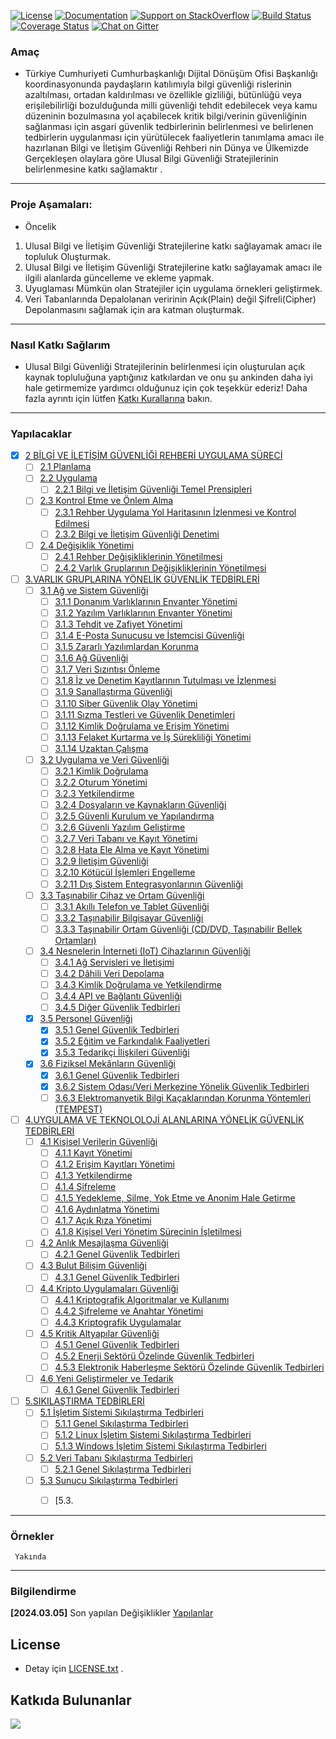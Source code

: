 [![License](https://img.shields.io/badge/license-AGPL-blue.svg?style=flat)](https://opensource.org/licenses/AGPL-3.0)
[![Documentation](https://img.shields.io/badge/docs-latest-brightgreen.svg?style=flat)](http://docs.ckan.org)
[![Support on StackOverflow](https://img.shields.io/badge/support-StackOverflow-yellowgreen.svg?style=flat)](https://stackoverflow.com/questions/tagged/ckan)
[![Build Status](https://circleci.com/gh/ckan/ckan.svg?style=shield)](https://circleci.com/gh/ckan/ckan)
[![Coverage Status](https://coveralls.io/repos/github/ckan/ckan/badge.svg?branch=master)](https://coveralls.io/github/ckan/ckan?branch=master)
[![Chat on Gitter](https://badges.gitter.im/gitterHQ/gitter.svg)](https://app.gitter.im/#/room/#Bg_Rehberi:gitter.im)




### Amaç
* Türkiye Cumhuriyeti Cumhurbaşkanlığı  Dijital Dönüşüm Ofisi Başkanlığı
koordinasyonunda paydaşların katılımıyla bilgi güvenliği rislerinin azaltılması, ortadan kaldırılması ve özellikle gizliliği,
bütünlüğü veya erişilebilirliği bozulduğunda milli güvenliği tehdit edebilecek veya kamu düzeninin
bozulmasına yol açabilecek kritik bilgi/verinin güvenliğinin sağlanması için asgari güvenlik tedbirlerinin
belirlenmesi ve belirlenen tedbirlerin uygulanması için yürütülecek faaliyetlerin tanımlama amacı ile hazırlanan Bilgi ve İletişim Güvenliği Rehberi nin
Dünya ve Ülkemizde Gerçekleşen olaylara göre Ulusal Bilgi Güvenliği Stratejilerinin belirlenmesine katkı sağlamaktır .
---
### Proje  Aşamaları:
- Öncelik
1. Ulusal Bilgi ve İletişim Güvenliği Stratejilerine katkı sağlayamak amacı ile topluluk Oluşturmak.
2. Ulusal Bilgi ve İletişim Güvenliği Stratejilerine katkı sağlayamak amacı ile ilgili alanlarda güncelleme ve ekleme yapmak.
3. Uyuglaması Mümkün olan Stratejiler için  uygulama örnekleri geliştirmek.
4. Veri Tabanlarında Depalolanan veririnin Açık(Plain) değil Şifreli(Cipher) Depolanmasını sağlamak için ara katman oluşturmak.
---
### Nasıl Katkı Sağlarım
* Ulusal Bilgi Güvenliği Stratejilerinin belirlenmesi için oluşturulan  açık kaynak topluluğuna yaptığınız katkılardan ve onu şu ankinden daha iyi hale getirmemize yardımcı olduğunuz için çok teşekkür ederiz!
Daha fazla ayrıntı için lütfen [Katkı Kurallarına](docs/Contribution_Guidelines.md) bakın.
---
### Yapılacaklar

- [X] [2 BİLGİ VE İLETİŞİM GÜVENLİĞİ REHBERİ UYGULAMA SÜRECİ](#)
    - [ ] [2.1 Planlama](#)
    - [ ] [2.2 Uygulama](#)
        - [ ] [2.2.1 Bilgi ve İletişim Güvenliği Temel Prensipleri](#)
    - [ ] [2.3 Kontrol Etme ve Önlem Alma](#)
        - [ ] [2.3.1 Rehber Uygulama Yol Haritasının İzlenmesi ve Kontrol Edilmesi](#)
        - [ ] [2.3.2 Bilgi ve İletişim Güvenliği Denetimi](#)
    - [ ] [2.4 Değişiklik Yönetimi](#)
        - [ ] [2.4.1 Rehber Değişikliklerinin Yönetilmesi](#)
        - [ ] [2.4.2 Varlık Gruplarının Değişikliklerinin Yönetilmesi](#)
- [ ] [3.VARLIK GRUPLARINA YÖNELİK GÜVENLİK TEDBİRLERİ](#)
    - [ ] [3.1 Ağ ve Sistem Güvenliği](#)
        - [ ] [3.1.1 Donanım Varlıklarının Envanter Yönetimi](#)
        - [ ] [3.1.2 Yazılım Varlıklarının Envanter Yönetimi](#)
        - [ ] [3.1.3 Tehdit ve Zafiyet Yönetimi](#)
        - [ ] [3.1.4 E-Posta Sunucusu ve İstemcisi Güvenliği](#)
        - [ ] [3.1.5 Zararlı Yazılımlardan Korunma](#)
        - [ ] [3.1.6 Ağ Güvenliği](#)
        - [ ] [3.1.7 Veri Sızıntısı Önleme](#)
        - [ ] [3.1.8 İz ve Denetim Kayıtlarının Tutulması ve İzlenmesi](#)
        - [ ] [3.1.9 Sanallaştırma Güvenliği](#)
        - [ ] [3.1.10 Siber Güvenlik Olay Yönetimi](#)
        - [ ] [3.1.11 Sızma Testleri ve Güvenlik Denetimleri](#)
        - [ ] [3.1.12 Kimlik Doğrulama ve Erişim Yönetimi](#)
        - [ ] [3.1.13 Felaket Kurtarma ve İş Sürekliliği Yönetimi](#)
        - [ ] [3.1.14 Uzaktan Çalışma](#)
    - [ ] [3.2 Uygulama ve Veri Güvenliği](#)
        - [ ] [3.2.1 Kimlik Doğrulama](#)
        - [ ] [3.2.2 Oturum Yönetimi](#)
        - [ ] [3.2.3 Yetkilendirme](#)
        - [ ] [3.2.4 Dosyaların ve Kaynakların Güvenliği](#)
        - [ ] [3.2.5 Güvenli Kurulum ve Yapılandırma](#)
        - [ ] [3.2.6 Güvenli Yazılım Geliştirme](#)
        - [ ] [3.2.7 Veri Tabanı ve Kayıt Yönetimi](#)
        - [ ] [3.2.8 Hata Ele Alma ve Kayıt Yönetimi](#)
        - [ ] [3.2.9 İletişim Güvenliği](#)
        - [ ] [3.2.10 Kötücül İşlemleri Engelleme](#)
        - [ ] [3.2.11 Dış Sistem Entegrasyonlarının Güvenliği](#)
    - [ ] [3.3 Taşınabilir Cihaz ve Ortam Güvenliği](#)
        - [ ] [3.3.1 Akıllı Telefon ve Tablet Güvenliği](#)
        - [ ] [3.3.2 Taşınabilir Bilgisayar Güvenliği](#)
        - [ ] [3.3.3 Taşınabilir Ortam Güvenliği (CD/DVD, Taşınabilir Bellek Ortamları)](#)
    - [ ] [3.4 Nesnelerin İnterneti (IoT) Cihazlarının Güvenliği](#)
        - [ ] [3.4.1 Ağ Servisleri ve İletişimi](#)
        - [ ] [3.4.2 Dâhili Veri Depolama](#)
        - [ ] [3.4.3 Kimlik Doğrulama ve Yetkilendirme](#)
        - [ ] [3.4.4 API ve Bağlantı Güvenliği](#)
        - [ ] [3.4.5 Diğer Güvenlik Tedbirleri](#)
    - [X] [3.5 Personel Güvenliği](#)
        - [X] [3.5.1 Genel Güvenlik Tedbirleri](#)
        - [X] [3.5.2 Eğitim ve Farkındalık Faaliyetleri](#)
        - [X] [3.5.3 Tedarikçi İlişkileri Güvenliği](#)
    - [X] [3.6 Fiziksel Mekânların Güvenliği](#)
        - [X] [3.6.1 Genel Güvenlik Tedbirleri](#)
        - [X] [3.6.2 Sistem Odası/Veri Merkezine Yönelik Güvenlik Tedbirleri](#)
        - [ ] [3.6.3 Elektromanyetik Bilgi Kaçaklarından Korunma Yöntemleri (TEMPEST)](#)
- [ ] [4.UYGULAMA VE TEKNOLOLOJİ ALANLARINA YÖNELİK GÜVENLİK TEDBİRLERİ](#)
    - [ ] [4.1 Kişisel Verilerin Güvenliği](#)
        - [ ] [4.1.1 Kayıt Yönetimi](#)
        - [ ] [4.1.2 Erişim Kayıtları Yönetimi](#)
        - [ ] [4.1.3 Yetkilendirme](#)
        - [ ] [4.1.4 Şifreleme](#)
        - [ ] [4.1.5 Yedekleme, Silme, Yok Etme ve Anonim Hale Getirme](#)
        - [ ] [4.1.6 Aydınlatma Yönetimi](#)
        - [ ] [4.1.7 Açık Rıza Yönetimi](#)
        - [ ] [4.1.8 Kişisel Veri Yönetim Sürecinin İşletilmesi](#)
    - [ ] [4.2 Anlık Mesajlaşma Güvenliği](#)
        - [ ] [4.2.1 Genel Güvenlik Tedbirleri](#)
    - [ ] [4.3 Bulut Bilişim Güvenliği](#)
        - [ ] [4.3.1 Genel Güvenlik Tedbirleri](#)
    - [ ] [4.4 Kripto Uygulamaları Güvenliği](#)
        - [ ] [4.4.1 Kriptografik Algoritmalar ve Kullanımı](#)
        - [ ] [4.4.2 Şifreleme ve Anahtar Yönetimi](#)
        - [ ] [4.4.3 Kriptografik Uygulamalar](#)
    - [ ] [4.5 Kritik Altyapılar Güvenliği](#)
        - [ ] [4.5.1 Genel Güvenlik Tedbirleri](#)
        - [ ] [4.5.2 Enerji Sektörü Özelinde Güvenlik Tedbirleri](#)
        - [ ] [4.5.3 Elektronik Haberleşme Sektörü Özelinde Güvenlik Tedbirleri](#)
    - [ ] [4.6 Yeni Geliştirmeler ve Tedarik](#)
        - [ ] [4.6.1 Genel Güvenlik Tedbirleri](#)
- [ ] [5.SIKILAŞTIRMA TEDBİRLERİ](#)
    - [ ] [5.1 İşletim Sistemi Sıkılaştırma Tedbirleri](#)
        - [ ] [5.1.1 Genel Sıkılaştırma Tedbirleri](#)
        - [ ] [5.1.2 Linux İşletim Sistemi Sıkılaştırma Tedbirleri](#)
        - [ ] [5.1.3 Windows İşletim Sistemi Sıkılaştırma Tedbirleri](#)
    - [ ] [5.2 Veri Tabanı Sıkılaştırma Tedbirleri](#)
        - [ ] [5.2.1 Genel Sıkılaştırma Tedbirleri](#)
    - [ ] [5.3 Sunucu Sıkılaştırma Tedbirleri](#)
        - [ ] [5.3.


----
### Örnekler

     Yakında
---------------

### Bilgilendirme

**[2024.03.05]**  Son yapılan Değişiklikler [Yapılanlar](https://github.com/PKU-YuanGroup/Open-Sora-Plan?tab=readme-ov-file#todo)

## License
* Detay için [LICENSE.txt](LICENSE.txt) .

## Katkıda Bulunanlar

<a href="https://github.com/PKU-YuanGroup/Open-Sora-Plan/graphs/contributors">
  <img src="https://contrib.rocks/image?repo=PKU-YuanGroup/Open-Sora-Plan" />
</a>










